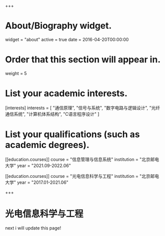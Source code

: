 +++
# About/Biography widget.
widget = "about"
active = true
date = 2016-04-20T00:00:00

# Order that this section will appear in.
weight = 5

# List your academic interests.
[interests]
  interests = [
    "通信原理",
    "信号与系统",
    "数字电路与逻辑设计",
    "光纤通信系统",
    "计算机体系结构",
    "C语言程序设计"
  ]

# List your qualifications (such as academic degrees).

[[education.courses]]
  course = "信息管理与信息系统"
  institution = "北京邮电大学"
  year = "2021.09-2022.06"
 
[[education.courses]]
  course = "光电信息科学与工程"
  institution = "北京邮电大学"
  year = "2017.01-2021.06"


 
+++

# 光电信息科学与工程

next i will update this page!
